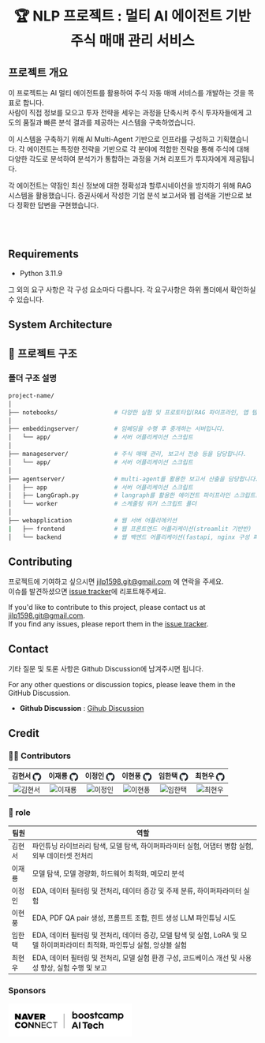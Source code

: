 <div align='center'>

  # 🏆 NLP 프로젝트 : 멀티 AI 에이전트 기반 주식 매매 관리 서비스

</div>

## 프로젝트 개요

이 프로젝트는 AI 멀티 에이전트를 활용하여 주식 자동 매매 서비스를 개발하는 것을 목표로 합니다.   
사람이 직접 정보를 모으고 투자 전략을 세우는 과정을 단축시켜 주식 투자자들에게 고도의 품질과 빠른 분석 결과를 제공하는 시스템을 구축하였습니다.

이 시스템을 구축하기 위해 AI Multi-Agent 기반으로 인프라를 구성하고 기획했습니다.
각 에이전트는 특정한 전략을 기반으로 각 분야에 적합한 전략을 통해 주식에 대해 다양한 각도로 분석하여 분석가가 통합하는 과정을 거쳐 리포트가 투자자에게 제공됩니다.

각 에이전트는 약점인 최신 정보에 대한 정확성과 할루시네이션을 방지하기 위해 RAG 시스템을 활용했습니다.
증권사에서 작성한 기업 분석 보고서와 웹 검색을 기반으로 보다 정확한 답변을 구현했습니다.


<br><br>




## Requirements
- Python 3.11.9

그 외의 요구 사항은 각 구성 요소마다 다릅니다. 각 요구사항은 하위 폴더에서 확인하실 수 있습니다.

## System Architecture




## 📁 프로젝트 구조

### 폴더 구조 설명
```sh
project-name/
│
├── notebooks/                # 다양한 실험 및 프로토타입(RAG 파이프라인, 앱 템플릿) 구현현
│
├── embeddingserver/          # 임베딩을 수행 후 중개하는 서버입니다.
│   └── app/                  # 서버 어플리케이션 스크립트
│
├── manageserver/             # 주식 매매 관리, 보고서 전송 등을 담당합니다.
│   └── app/                  # 서버 어플리케이션 스크립트
│
├── agentserver/              # multi-agent를 활용한 보고서 산출을 담당합니다.
│   ├── app                   # 서버 어플리케이션 스크립트
│   ├── LangGraph.py          # langraph를 활용한 에이전트 파이프라인 스크립트트
│   └── worker                # 스케줄링 워커 스크립트 폴더
│     
├── webapplication            # 웹 서버 어플리에키션
|   ├── frontend              # 웹 프론트엔드 어플리케이션(streamlit 기반반)
│   └── backend               # 웹 백엔드 어플리케이션(fastapi, nginx 구성 파일도 존재)

```


## Contributing
프로젝트에 기여하고 싶으시면 jilp1598.git@gmail.com 에 연락을 주세요.  
이슈를 발견하셨으면 [issue tracker](https://github.com/boostcampaitech7/level2-nlp-generationfornlp-nlp-13-lv3/issues/new)에 리포트해주세요.


If you'd like to contribute to this project, please contact us at jilp1598.git@gmail.com.  
If you find any issues, please report them in the [issue tracker](https://github.com/boostcampaitech7/level2-nlp-generationfornlp-nlp-13-lv3/issues/new).

## Contact

기타 질문 및 토론 사항은 Github Discussion에 남겨주시면 됩니다.  

For any other questions or discussion topics, please leave them in the GitHub Discussion.


- **Github Discussion** : [Gihub Discussion](https://github.com/boostcampaitech7/level2-nlp-generationfornlp-nlp-13-lv3/discussions)

## Credit

### 👨‍💻 Contributors

 
| 김현서 [<img src="./docs/github_official_logo.png" width=18 style="vertical-align:middle;" />](https://github.com/kimhyeonseo0830) | 이재룡 [<img src="./docs/github_official_logo.png" width=18 style="vertical-align:middle;" />](https://github.com/So1pi) | 이정인 [<img src="./docs/github_official_logo.png" width=18 style="vertical-align:middle;" />](https://github.com/unsolomon) | 이현풍 [<img src="./docs/github_official_logo.png" width=18 style="vertical-align:middle;" />](https://github.com/P-oong) | 임한택 [<img src="./docs/github_official_logo.png" width=18 style="vertical-align:middle;" />](https://github.com/LHANTAEK) | 최현우 [<img src="./docs/github_official_logo.png" width=18 style="vertical-align:middle;" />](https://github.com/pica-git0) |
|:-:|:-:|:-:|:-:|:-:|:-:|
| ![김현서](https://avatars.githubusercontent.com/u/176917012?v=4) | ![이재룡](https://avatars.githubusercontent.com/u/173986541?v=4) | ![이정인](https://avatars.githubusercontent.com/u/180611698?v=4) | ![이현풍](https://avatars.githubusercontent.com/u/115058644?v=4) | ![임한택](https://avatars.githubusercontent.com/u/143519383) | ![최현우](https://avatars.githubusercontent.com/u/176974888?v=4) |


### 👼 role


|팀원   | 역할 |
|------| --- |
| 김현서 | 파인튜닝 라이브러리 탐색, 모델 탐색, 하이퍼파라미터 실험, 어댑터 병합 실험, 외부 데이터셋 전처리 |
| 이재룡 | 모델 탐색, 모델 경량화, 하드웨어 최적화, 메모리 분석 |
| 이정인 | EDA, 데이터 필터링 및 전처리, 데이터 증강 및 주제 분류, 하이퍼파라미터 실험 |
| 이현풍 | EDA, PDF QA pair 생성, 프롬프트 조합, 힌트 생성 LLM 파인튜닝 시도 |
| 임한택 | EDA, 데이터 필터링 및 전처리, 데이터 증강, 모델 탐색 및 실험, LoRA 및 모델 하이퍼파라미터 최적화, 파인튜닝 실험, 앙상블 실험    |
| 최현우 | EDA, 데이터 필터링 및 전처리, 모델 실험 환경 구성, 코드베이스 개선 및 사용성 향상, 실험 수행 및 보고 |




### Sponsors
<a href="https://boostcamp.connect.or.kr/program_ai.html"><img src="docs/boostai_logo.png" alt="boostai_logo" width="250px"></a>
